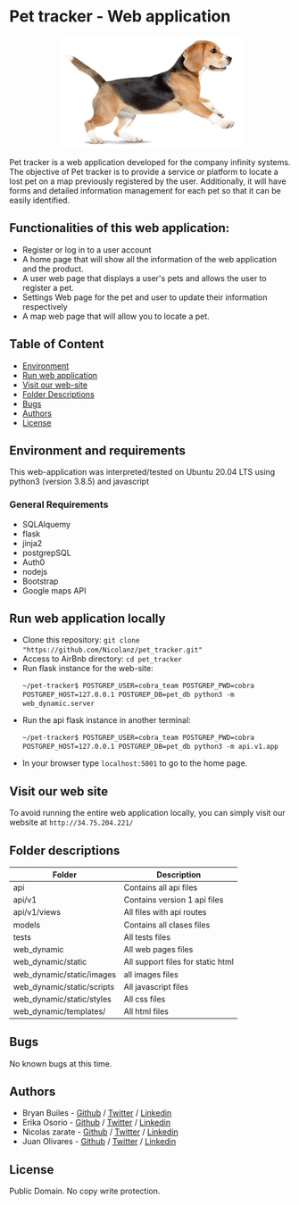# Pet tracker - Web application
<p align="center">
    <img width="330" height="200" src="web_dynamic/static/images/dogRunning.png">
</p>

Pet tracker is a web application developed for the company infinity systems. The objective of Pet tracker is to provide a service or platform to locate a lost pet on a map previously registered by the user. Additionally, it will have forms and detailed information management for each pet so that it can be easily identified.

## Functionalities of this web application:

- Register or log in to a user account
- A home page that will show all the information of the web application and the product.
- A user web page that displays a user's pets and allows the user to register a pet.
- Settings Web page for the pet and user to update their information respectively
- A map web page that will allow you to locate a pet.

## Table of Content

- [Environment](#environment-and-requirements)
- [Run web application](#Run-web-application-locally)
- [Visit our web-site](#Visit-our-web-site)
- [Folder Descriptions](#folder-descriptions)
- [Bugs](#bugs)
- [Authors](#authors)
- [License](#license)

## Environment and requirements

This web-application was interpreted/tested on Ubuntu 20.04 LTS using python3 (version 3.8.5) and javascript

### General Requirements

- SQLAlquemy
- flask
- jinja2
- postgrepSQL
- Auth0
- nodejs
- Bootstrap
- Google maps API

## Run web application locally

- Clone this repository: `git clone "https://github.com/Nicolanz/pet_tracker.git"`
- Access to AirBnb directory: `cd pet_tracker`
- Run flask instance for the web-site:
  ```
  ~/pet-tracker$ POSTGREP_USER=cobra_team POSTGREP_PWD=cobra POSTGREP_HOST=127.0.0.1 POSTGREP_DB=pet_db python3 -m web_dynamic.server
  ```
- Run the api flask instance in another terminal:
  ```
  ~/pet-tracker$ POSTGREP_USER=cobra_team POSTGREP_PWD=cobra POSTGREP_HOST=127.0.0.1 POSTGREP_DB=pet_db python3 -m api.v1.app
  ```
- In your browser type `localhost:5001` to go to the home page.

## Visit our web site

To avoid running the entire web application locally, you can simply visit our website at `http://34.75.204.221/`

## Folder descriptions

| Folder                     | Description                       |
| -------------------------- | --------------------------------- |
| api                        | Contains all api files            |
| api/v1                     | Contains version 1 api files      |
| api/v1/views               | All files with api routes         |
| models                     | Contains all clases files         |
| tests                      | All tests files                   |
| web_dynamic                | All web pages files               |
| web_dynamic/static         | All support files for static html |
| web_dynamic/static/images  | all images files                  |
| web_dynamic/static/scripts | All javascript files              |
| web_dynamic/static/styles  | All css files                     |
| web_dynamic/templates/     | All html files                    |

## Bugs

No known bugs at this time.

## Authors

- Bryan Builes - [Github](https://github.com/bryanbuiles) / [Twitter](https://twitter.com/bryan_builes) / [Linkedin](https://www.linkedin.com/in/brayam-steven-builes-echavarria/)
- Erika Osorio - [Github](https://twitter.com/erikaosgue) / [Twitter](https://twitter.com/earthtojhuang) / [Linkedin](https://www.linkedin.com/in/erika-osorio-guerrero/)
- Nicolas zarate - [Github](https://github.com/Nicolanz) / [Twitter](https://twitter.com/nicolas_zg) / [Linkedin](https://www.linkedin.com/in/nicolas-zarate-b971b81a1/)
- Juan Olivares - [Github](https://github.com/JuanOlivares1) / [Twitter](https://twitter.com/OlivaresP____) / [Linkedin](https://www.linkedin.com/in/juan-olivares-0700611a3/)

## License

Public Domain. No copy write protection.
